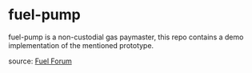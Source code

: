 # fuel-pump

fuel-pump is a non-custodial gas paymaster, this repo contains a demo implementation of the mentioned prototype.

source: [Fuel Forum](https://forum.fuel.network/t/fuel-station-gas-paymaster-on-fuel/7078)
